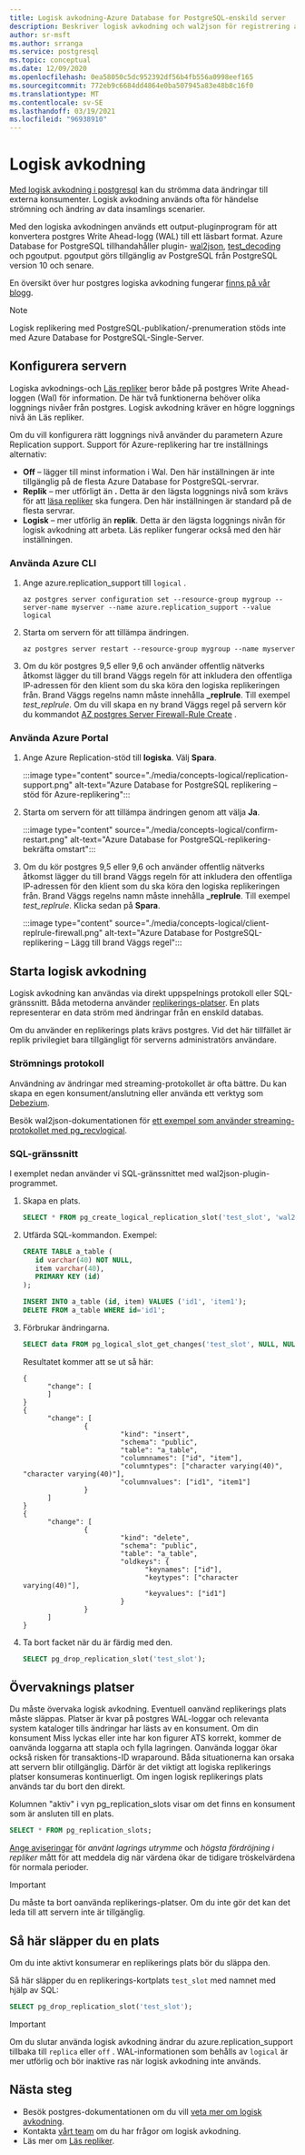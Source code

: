 ```yaml
---
title: Logisk avkodning-Azure Database for PostgreSQL-enskild server
description: Beskriver logisk avkodning och wal2json för registrering av ändrings data i Azure Database for PostgreSQL-enskild server
author: sr-msft
ms.author: srranga
ms.service: postgresql
ms.topic: conceptual
ms.date: 12/09/2020
ms.openlocfilehash: 0ea58050c5dc952392df56b4fb556a0998eef165
ms.sourcegitcommit: 772eb9c6684dd4864e0ba507945a83e48b8c16f0
ms.translationtype: MT
ms.contentlocale: sv-SE
ms.lasthandoff: 03/19/2021
ms.locfileid: "96938910"
---
```

# <a name="logical-decoding"></a>Logisk avkodning

[Med logisk avkodning i postgresql](https://www.postgresql.org/docs/current/logicaldecoding.html) kan du strömma data ändringar till externa konsumenter. Logisk avkodning används ofta för händelse strömning och ändring av data insamlings scenarier.

Med den logiska avkodningen används ett output-pluginprogram för att konvertera postgres Write Ahead-logg (WAL) till ett läsbart format. Azure Database for PostgreSQL tillhandahåller plugin- [wal2json](https://github.com/eulerto/wal2json), [test_decoding](https://www.postgresql.org/docs/current/test-decoding.html) och pgoutput. pgoutput görs tillgänglig av PostgreSQL från PostgreSQL version 10 och senare.

En översikt över hur postgres logiska avkodning fungerar [finns på vår blogg](https://techcommunity.microsoft.com/t5/azure-database-for-postgresql/change-data-capture-in-postgres-how-to-use-logical-decoding-and/ba-p/1396421). 

> [!NOTE]
> Logisk replikering med PostgreSQL-publikation/-prenumeration stöds inte med Azure Database for PostgreSQL-Single-Server.


## <a name="set-up-your-server"></a>Konfigurera servern 
Logiska avkodnings-och [Läs repliker](concepts-read-replicas.md) beror både på postgres Write Ahead-loggen (Wal) för information. De här två funktionerna behöver olika loggnings nivåer från postgres. Logisk avkodning kräver en högre loggnings nivå än Läs repliker.

Om du vill konfigurera rätt loggnings nivå använder du parametern Azure Replication support. Support för Azure-replikering har tre inställnings alternativ:

* **Off** – lägger till minst information i Wal. Den här inställningen är inte tillgänglig på de flesta Azure Database for PostgreSQL-servrar.  
* **Replik** – mer utförligt än **.** Detta är den lägsta loggnings nivå som krävs för att [läsa repliker](concepts-read-replicas.md) ska fungera. Den här inställningen är standard på de flesta servrar.
* **Logisk** – mer utförlig än **replik**. Detta är den lägsta loggnings nivån för logisk avkodning att arbeta. Läs repliker fungerar också med den här inställningen.


### <a name="using-azure-cli"></a>Använda Azure CLI

1. Ange azure.replication_support till `logical` .
   ```azurecli-interactive
   az postgres server configuration set --resource-group mygroup --server-name myserver --name azure.replication_support --value logical
   ``` 

2. Starta om servern för att tillämpa ändringen.
   ```azurecli-interactive
   az postgres server restart --resource-group mygroup --name myserver
   ```
3. Om du kör postgres 9,5 eller 9,6 och använder offentlig nätverks åtkomst lägger du till brand Väggs regeln för att inkludera den offentliga IP-adressen för den klient som du ska köra den logiska replikeringen från. Brand Väggs regelns namn måste innehålla **_replrule**. Till exempel *test_replrule*. Om du vill skapa en ny brand Väggs regel på servern kör du kommandot [AZ postgres Server Firewall-Rule Create](/cli/azure/postgres/server/firewall-rule) . 

### <a name="using-azure-portal"></a>Använda Azure Portal

1. Ange Azure Replication-stöd till **logiska**. Välj **Spara**.

   :::image type="content" source="./media/concepts-logical/replication-support.png" alt-text="Azure Database for PostgreSQL replikering – stöd för Azure-replikering":::

2. Starta om servern för att tillämpa ändringen genom att välja **Ja**.

   :::image type="content" source="./media/concepts-logical/confirm-restart.png" alt-text="Azure Database for PostgreSQL-replikering-bekräfta omstart":::

3. Om du kör postgres 9,5 eller 9,6 och använder offentlig nätverks åtkomst lägger du till brand Väggs regeln för att inkludera den offentliga IP-adressen för den klient som du ska köra den logiska replikeringen från. Brand Väggs regelns namn måste innehålla **_replrule**. Till exempel *test_replrule*. Klicka sedan på **Spara**.

   :::image type="content" source="./media/concepts-logical/client-replrule-firewall.png" alt-text="Azure Database for PostgreSQL-replikering – Lägg till brand Väggs regel":::

## <a name="start-logical-decoding"></a>Starta logisk avkodning

Logisk avkodning kan användas via direkt uppspelnings protokoll eller SQL-gränssnitt. Båda metoderna använder [replikerings-platser](https://www.postgresql.org/docs/current/logicaldecoding-explanation.html#LOGICALDECODING-REPLICATION-SLOTS). En plats representerar en data ström med ändringar från en enskild databas.

Om du använder en replikerings plats krävs postgres. Vid det här tillfället är replik privilegiet bara tillgängligt för serverns administratörs användare. 

### <a name="streaming-protocol"></a>Strömnings protokoll
Användning av ändringar med streaming-protokollet är ofta bättre. Du kan skapa en egen konsument/anslutning eller använda ett verktyg som [Debezium](https://debezium.io/). 

Besök wal2json-dokumentationen för [ett exempel som använder streaming-protokollet med pg_recvlogical](https://github.com/eulerto/wal2json#pg_recvlogical).


### <a name="sql-interface"></a>SQL-gränssnitt
I exemplet nedan använder vi SQL-gränssnittet med wal2json-plugin-programmet.
 
1. Skapa en plats.
   ```SQL
   SELECT * FROM pg_create_logical_replication_slot('test_slot', 'wal2json');
   ```
 
2. Utfärda SQL-kommandon. Exempel:
   ```SQL
   CREATE TABLE a_table (
      id varchar(40) NOT NULL,
      item varchar(40),
      PRIMARY KEY (id)
   );
   
   INSERT INTO a_table (id, item) VALUES ('id1', 'item1');
   DELETE FROM a_table WHERE id='id1';
   ```

3. Förbrukar ändringarna.
   ```SQL
   SELECT data FROM pg_logical_slot_get_changes('test_slot', NULL, NULL, 'pretty-print', '1');
   ```

   Resultatet kommer att se ut så här:
   ```
   {
         "change": [
         ]
   }
   {
         "change": [
                  {
                           "kind": "insert",
                           "schema": "public",
                           "table": "a_table",
                           "columnnames": ["id", "item"],
                           "columntypes": ["character varying(40)", "character varying(40)"],
                           "columnvalues": ["id1", "item1"]
                  }
         ]
   }
   {
         "change": [
                  {
                           "kind": "delete",
                           "schema": "public",
                           "table": "a_table",
                           "oldkeys": {
                                 "keynames": ["id"],
                                 "keytypes": ["character varying(40)"],
                                 "keyvalues": ["id1"]
                           }
                  }
         ]
   }
   ```

4. Ta bort facket när du är färdig med den.
   ```SQL
   SELECT pg_drop_replication_slot('test_slot'); 
   ```


## <a name="monitoring-slots"></a>Övervaknings platser

Du måste övervaka logisk avkodning. Eventuell oanvänd replikerings plats måste släppas. Platser är kvar på postgres WAL-loggar och relevanta system kataloger tills ändringar har lästs av en konsument. Om din konsument Miss lyckas eller inte har kon figurer ATS korrekt, kommer de oanvända loggarna att stapla och fylla lagringen. Oanvända loggar ökar också risken för transaktions-ID wraparound. Båda situationerna kan orsaka att servern blir otillgänglig. Därför är det viktigt att logiska replikerings platser konsumeras kontinuerligt. Om ingen logisk replikerings plats används tar du bort den direkt.

Kolumnen "aktiv" i vyn pg_replication_slots visar om det finns en konsument som är ansluten till en plats.
```SQL
SELECT * FROM pg_replication_slots;
```

[Ange aviseringar](howto-alert-on-metric.md) för *använt lagrings utrymme* och *högsta fördröjning i repliker* mått för att meddela dig när värdena ökar de tidigare tröskelvärdena för normala perioder. 

> [!IMPORTANT]
> Du måste ta bort oanvända replikerings-platser. Om du inte gör det kan det leda till att servern inte är tillgänglig.

## <a name="how-to-drop-a-slot"></a>Så här släpper du en plats
Om du inte aktivt konsumerar en replikerings plats bör du släppa den.

Så här släpper du en replikerings-kortplats `test_slot` med namnet med hjälp av SQL:
```SQL
SELECT pg_drop_replication_slot('test_slot');
```

> [!IMPORTANT]
> Om du slutar använda logisk avkodning ändrar du azure.replication_support tillbaka till `replica` eller `off` . WAL-informationen som behålls av `logical` är mer utförlig och bör inaktive ras när logisk avkodning inte används. 

 
## <a name="next-steps"></a>Nästa steg

* Besök postgres-dokumentationen om du vill [veta mer om logisk avkodning](https://www.postgresql.org/docs/current/logicaldecoding-explanation.html).
* Kontakta [vårt team](mailto:AskAzureDBforPostgreSQL@service.microsoft.com) om du har frågor om logisk avkodning.
* Läs mer om [Läs repliker](concepts-read-replicas.md).

